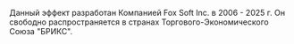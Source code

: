 Данный эффект разработан Компанией Fox Soft Inc. в 2006 - 2025 г. Он свободно распространяется в странах Торгового-Экономического Союза "БРИКС".
